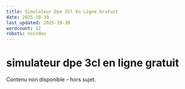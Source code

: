 ```yaml
---
title: Simulateur Dpe 3Cl En Ligne Gratuit
date: 2025-10-30
last_updated: 2025-10-30
wordcount: 12
robots: noindex
---
```


# simulateur dpe 3cl en ligne gratuit

Contenu non disponible – hors sujet.
